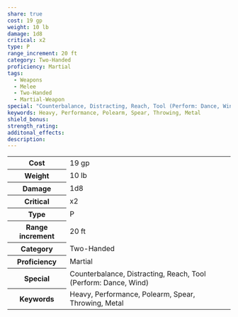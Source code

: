 ```yaml
---
share: true
cost: 19 gp
weight: 10 lb
damage: 1d8
critical: x2
type: P
range_increment: 20 ft
category: Two-Handed
proficiency: Martial
tags:
  - Weapons
  - Melee
  - Two-Handed
  - Martial-Weapon
special: "Counterbalance, Distracting, Reach, Tool (Perform: Dance, Wind)"
keywords: Heavy, Performance, Polearm, Spear, Throwing, Metal
shield_bonus: 
strength_rating: 
additonal_effects: 
description: 
---
```


<p><span style="overflow-x: auto;"><table><tbody><tr><th>Cost</th><td>19 gp</td></tr><tr><th>Weight</th><td>10 lb</td></tr><tr><th>Damage</th><td>1d8</td></tr><tr><th>Critical</th><td>x2</td></tr><tr><th>Type</th><td>P</td></tr><tr><th>Range increment</th><td>20 ft</td></tr><tr><th>Category</th><td>Two-Handed</td></tr><tr><th>Proficiency</th><td>Martial</td></tr><tr><th>Special</th><td>Counterbalance, Distracting, Reach, Tool (Perform: Dance, Wind)</td></tr><tr><th>Keywords</th><td>Heavy, Performance, Polearm, Spear, Throwing, Metal</td></tr></tbody></table></span></p>